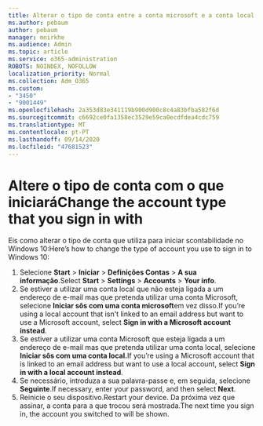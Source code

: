 ```yaml
---
title: Alterar o tipo de conta entre a conta microsoft e a conta local
ms.author: pebaum
author: pebaum
manager: mnirkhe
ms.audience: Admin
ms.topic: article
ms.service: o365-administration
ROBOTS: NOINDEX, NOFOLLOW
localization_priority: Normal
ms.collection: Adm_O365
ms.custom:
- "3450"
- "9001449"
ms.openlocfilehash: 2a353d83e341119b900d900c8c4a83bfba582f6d
ms.sourcegitcommit: c6692ce0fa1358ec3529e59ca0ecdfdea4cdc759
ms.translationtype: MT
ms.contentlocale: pt-PT
ms.lasthandoff: 09/14/2020
ms.locfileid: "47681523"
---
```

# <a name="change-the-account-type-that-you-sign-in-with"></a><span data-ttu-id="13436-102">Altere o tipo de conta com o que iniciará</span><span class="sxs-lookup"><span data-stu-id="13436-102">Change the account type that you sign in with</span></span>

<span data-ttu-id="13436-103">Eis como alterar o tipo de conta que utiliza para iniciar scontabilidade no Windows 10:</span><span class="sxs-lookup"><span data-stu-id="13436-103">Here’s how to change the type of account you use to sign in to Windows 10:</span></span>

1. <span data-ttu-id="13436-104">Selecione **Start**  >  **Iniciar**  >  **Definições Contas**  >  **A sua informação**.</span><span class="sxs-lookup"><span data-stu-id="13436-104">Select **Start** > **Settings** > **Accounts** > **Your info**.</span></span>
2. <span data-ttu-id="13436-105">Se estiver a utilizar uma conta local que não esteja ligada a um endereço de e-mail mas que pretenda utilizar uma conta Microsoft, selecione **Iniciar sôs com uma conta microsoft**em vez disso.</span><span class="sxs-lookup"><span data-stu-id="13436-105">If you’re using a local account that isn't linked to an email address but want to use a Microsoft account, select **Sign in with a Microsoft account instead**.</span></span>
3. <span data-ttu-id="13436-106">Se estiver a utilizar uma conta Microsoft que esteja ligada a um endereço de e-mail mas que pretenda utilizar uma conta local, selecione **Iniciar sôs com uma conta local.**</span><span class="sxs-lookup"><span data-stu-id="13436-106">If you’re using a Microsoft account that is linked to an email address but want to use a local account, select **Sign in with a local account instead**.</span></span>
4. <span data-ttu-id="13436-107">Se necessário, introduza a sua palavra-passe e, em seguida, selecione **Seguinte**.</span><span class="sxs-lookup"><span data-stu-id="13436-107">If necessary, enter your password, and then select **Next**.</span></span>
5. <span data-ttu-id="13436-108">Reinicie o seu dispositivo.</span><span class="sxs-lookup"><span data-stu-id="13436-108">Restart your device.</span></span> <span data-ttu-id="13436-109">Da próxima vez que assinar, a conta para a que trocou será mostrada.</span><span class="sxs-lookup"><span data-stu-id="13436-109">The next time you sign in, the account you switched to will be shown.</span></span>